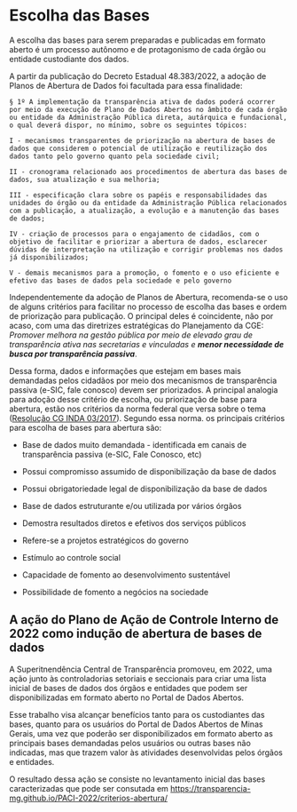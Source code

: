 # Escolha das Bases 

A escolha das bases para serem preparadas e publicadas em formato aberto é um processo autônomo e de protagonismo de cada órgão ou entidade custodiante dos dados.

A partir da publicação do Decreto Estadual 48.383/2022, a adoção de Planos de Abertura de Dados foi facultada para essa finalidade:

````
§ 1º A implementação da transparência ativa de dados poderá ocorrer por meio da execução de Plano de Dados Abertos no âmbito de cada órgão ou entidade da Administração Pública direta, autárquica e fundacional, o qual deverá dispor, no mínimo, sobre os seguintes tópicos:

I - mecanismos transparentes de priorização na abertura de bases de dados que considerem o potencial de utilização e reutilização dos dados tanto pelo governo quanto pela sociedade civil;

II - cronograma relacionado aos procedimentos de abertura das bases de dados, sua atualização e sua melhoria;

III - especificação clara sobre os papéis e responsabilidades das unidades do órgão ou da entidade da Administração Pública relacionados com a publicação, a atualização, a evolução e a manutenção das bases de dados;

IV - criação de processos para o engajamento de cidadãos, com o objetivo de facilitar e priorizar a abertura de dados, esclarecer dúvidas de interpretação na utilização e corrigir problemas nos dados já disponibilizados;

V - demais mecanismos para a promoção, o fomento e o uso eficiente e efetivo das bases de dados pela sociedade e pelo governo
````

Independentemente da adoção de Planos de Abertura, recomenda-se o uso de alguns critérios para facilitar no processo de escolha das bases e ordem de priorização para publicação. O principal deles é coincidente, não por acaso, com uma das diretrizes estratégicas do Planejamento da CGE: _Promover melhora na gestão pública por meio de elevado grau de transparência ativa nas secretarias e vinculadas e **menor necessidade de busca por transparência passiva**_.

Dessa forma, dados e informações que estejam em bases mais demandadas pelos cidadãos por meio dos mecanismos de transparência passiva (e-SIC, fale conosco) devem ser priorizados. A principal analogia para adoção desse critério de escolha, ou priorização de base para abertura, estão nos critérios da norma federal que versa sobre o tema ([Resolução CG INDA 03/2017](https://www.in.gov.br/materia/-/asset_publisher/Kujrw0TZC2Mb/content/id/19357601/do1-2017-10-17-resolucao-n-3-de-13-de-outubro-de-2017-19357481)). Segundo essa norma. os principais critérios para escolha de bases para abertura são:

- Base de dados muito demandada - identificada em canais de transparência passiva (e-SIC, Fale Conosco, etc)

- Possui compromisso assumido de disponibilização da base de dados

- Possui obrigatoriedade legal de disponibilização da base de dados 

- Base de dados estruturante e/ou utilizada por vários órgãos

- Demostra resultados diretos e efetivos dos serviços públicos

- Refere-se a projetos estratégicos do governo

- Estímulo ao controle social

- Capacidade de fomento ao desenvolvimento sustentável

- Possibilidade de fomento a negócios na sociedade

## A ação do Plano de Ação de Controle Interno de 2022 como indução de abertura de bases de dados

A Superitnendência Central de Transparência promoveu, em 2022, uma ação junto às controladorias setoriais e seccionais para criar uma lista inicial de bases de dados dos órgãos e entidades que podem ser disponibilizadas em formato aberto no Portal de Dados Abertos.
 
Esse trabalho visa alcançar benefícios tanto para os custodiantes das bases, quanto para os usuários do Portal de Dados Abertos de Minas Gerais, uma vez que poderão ser disponibilizados em formato aberto as principais bases demandadas pelos usuários ou outras bases não indicadas, mas que trazem valor às atividades desenvolvidas pelos órgãos e entidades.

O resultado dessa ação se consiste no levantamento inicial das bases caracterizadas que pode ser consutada em https://transparencia-mg.github.io/PACI-2022/criterios-abertura/